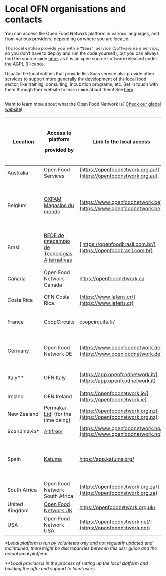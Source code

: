 # Local OFN organisations and contacts

You can access the Open Food Network platform in various languages, and from various providers, depending on where you are located.&#x20;

The local entities provide you with a “Saas”’ service (Software as a service, so you don’t have to deploy and run the code yourself), but you can always find the source code [here](https://github.com/openfoodfoundation/openfoodnetwork#boards?repos=6257856), as it is an open source software released under the AGPL 3 licence.

Usually the local entities that provide this Saas service also provide other services to support more generally the development of the local food sector, like training, consulting, incubation programs, etc. Get in touch with them through their website to learn more about them!  See [here](https://www.openfoodnetwork.org/find-your-local-open-food-network/).

\
Want to learn more about what the Open Food Network is? [Check our global website](https://www.openfoodnetwork.org)!

| Location       | <p>Access to platform </p><p>provided by</p>                                                                             | Link to the local access                                           | <p>Languages provided </p><p>by the local platform</p> |
| -------------- | ------------------------------------------------------------------------------------------------------------------------ | ------------------------------------------------------------------ | ------------------------------------------------------ |
| Australia      | Open Food Services                                                                                                       | [https://openfoodnetwork.org.au/](https://openfoodnetwork.org.au)  | English                                                |
| Belgium        | [OXFAM Magasins du monde](https://www.oxfammagasinsdumonde.be/acheter-equitable/open-food-network-belgium/#.XYoOOvfgo5k) | [https://www.openfoodnetwork.be](https://www.openfoodnetwork.be)   | <p>French</p><p>German</p><p>English</p><p>Deutsch</p> |
| Brasil         | [REDE de Intecâmbio de Tecnologias Alternativas](http://redemg.org.br)                                                   | [ https://openfoodbrasil.com.br/](https://openfoodbrasil.com.br)   | Portuguese                                             |
| Canada         | Open Food Network Canada                                                                                                 | [https://openfoodnetwork.ca ](https://openfoodnetwork.ca)          | <p>English</p><p>French</p>                            |
| Costa Rica     | OFN Costa Rica                                                                                                           | [https://www.laferia.cr/](https://www.laferia.cr)                  | Spanish English                                        |
| France         | CoopCircuits                                                                                                             | coopcircuits.fr/                                                   | <p>French</p><p>Italian</p>                            |
| Germany        | Open Food Network DE                                                                                                     | [https://www.openfoodnetwork.de](https://www.openfoodnetwork.de)   | <p>German</p><p>English</p>                            |
| Italy\*\*      | OFN Italy                                                                                                                | [https://app.openfoodnetwork.it/](https://app.openfoodnetwork.it)  | <p>Italian<br>English</p>                              |
| Ireland        | OFN Ireland                                                                                                              | [https://openfoodnetwork.ie/](https://openfoodnetwork.ie)          | English                                                |
| New Zealand    | [Permakai Ltd](https://permakai.nz). (for the time being)                                                                | [https://openfoodnetwork.org.nz](https://openfoodnetwork.org.nz)   | English                                                |
| Scandinavia\*  | [Altifrem](https://altifrem.wordpress.com)                                                                               | [https://www.openfoodnetwork.no/](https://www.openfoodnetwork.no)  | Norwegian Swedish                                      |
| Spain          | [Katuma](http://katuma.org)                                                                                              | [https://app.katuma.org/ ](https://app.katuma.org)                 | <p>Castellano</p><p>Catalan Portuguese Italian</p>     |
| South Africa   | Open Food Network South Africa                                                                                           | [https://openfoodnetwork.org.za/](https://openfoodnetwork.org.za)  | English                                                |
| United Kingdom | [Open Food Network UK](https://about.openfoodnetwork.org.uk)                                                             | [https://openfoodnetwork.org.uk/ ](https://openfoodnetwork.org.uk) | English                                                |
| USA            | Open Food Network USA                                                                                                    | [https://openfoodnetwork.net/](https://openfoodnetwork.net)        | English                                                |

_\*Local platform is run by volunteers only and not regularly updated and maintained, there might be discrepancies between this user guide and the actual local platform._

_\*\*Local provider is in the process of setting up the local platform and building the offer and support to local users._
